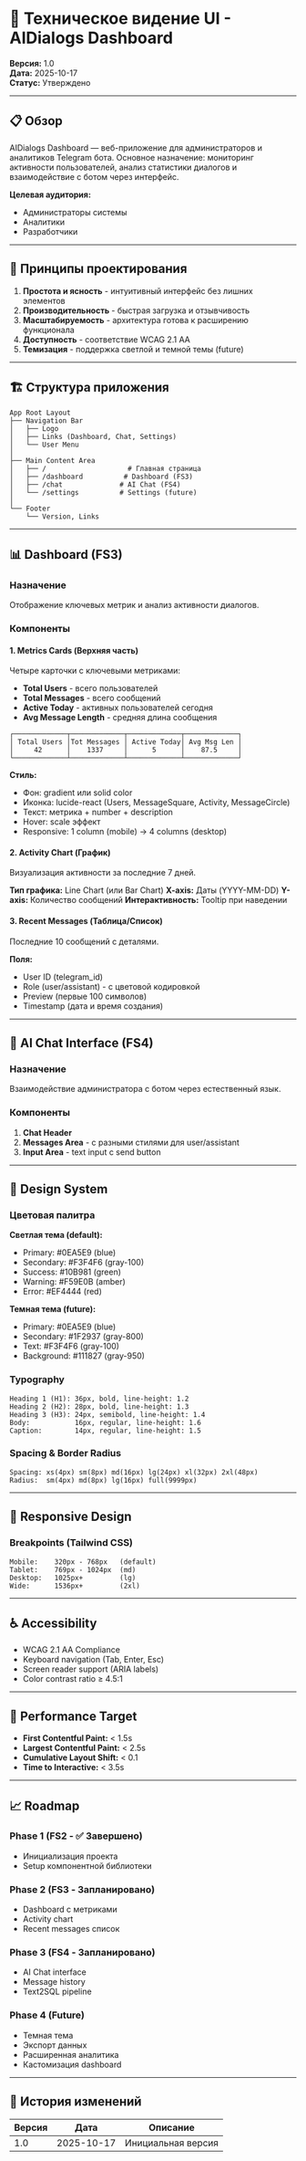 # 🎨 Техническое видение UI - AIDialogs Dashboard

**Версия:** 1.0  
**Дата:** 2025-10-17  
**Статус:** Утверждено

---

## 📋 Обзор

AIDialogs Dashboard — веб-приложение для администраторов и аналитиков Telegram бота. Основное назначение: мониторинг активности пользователей, анализ статистики диалогов и взаимодействие с ботом через интерфейс.

**Целевая аудитория:**
- Администраторы системы
- Аналитики
- Разработчики

---

## 🎯 Принципы проектирования

1. **Простота и ясность** - интуитивный интерфейс без лишних элементов
2. **Производительность** - быстрая загрузка и отзывчивость
3. **Масштабируемость** - архитектура готова к расширению функционала
4. **Доступность** - соответствие WCAG 2.1 AA
5. **Темизация** - поддержка светлой и темной темы (future)

---

## 🏗️ Структура приложения

```
App Root Layout
├── Navigation Bar
│   ├── Logo
│   ├── Links (Dashboard, Chat, Settings)
│   └── User Menu
│
├── Main Content Area
│   ├── /                    # Главная страница
│   ├── /dashboard          # Dashboard (FS3)
│   ├── /chat              # AI Chat (FS4)
│   └── /settings          # Settings (future)
│
└── Footer
    └── Version, Links
```

---

## 📊 Dashboard (FS3)

### Назначение
Отображение ключевых метрик и анализ активности диалогов.

### Компоненты

#### 1. Metrics Cards (Верхняя часть)
Четыре карточки с ключевыми метриками:
- **Total Users** - всего пользователей
- **Total Messages** - всего сообщений
- **Active Today** - активных пользователей сегодня
- **Avg Message Length** - средняя длина сообщения

```
┌─────────────┬─────────────┬─────────────┬─────────────┐
│ Total Users │Tot Messages │ Active Today│ Avg Msg Len │
│     42      │    1337     │      5      │    87.5     │
└─────────────┴─────────────┴─────────────┴─────────────┘
```

**Стиль:**
- Фон: gradient или solid color
- Иконка: lucide-react (Users, MessageSquare, Activity, MessageCircle)
- Текст: метрика + number + description
- Hover: scale эффект
- Responsive: 1 column (mobile) → 4 columns (desktop)

#### 2. Activity Chart (График)
Визуализация активности за последние 7 дней.

**Тип графика:** Line Chart (или Bar Chart)
**X-axis:** Даты (YYYY-MM-DD)
**Y-axis:** Количество сообщений
**Интерактивность:** Tooltip при наведении

#### 3. Recent Messages (Таблица/Список)
Последние 10 сообщений с деталями.

**Поля:**
- User ID (telegram_id)
- Role (user/assistant) - с цветовой кодировкой
- Preview (первые 100 символов)
- Timestamp (дата и время создания)

---

## 💬 AI Chat Interface (FS4)

### Назначение
Взаимодействие администратора с ботом через естественный язык.

### Компоненты

1. **Chat Header**
2. **Messages Area** - с разными стилями для user/assistant
3. **Input Area** - text input с send button

---

## 🎨 Design System

### Цветовая палитра

**Светлая тема (default):**
- Primary: #0EA5E9 (blue)
- Secondary: #F3F4F6 (gray-100)
- Success: #10B981 (green)
- Warning: #F59E0B (amber)
- Error: #EF4444 (red)

**Темная тема (future):**
- Primary: #0EA5E9 (blue)
- Secondary: #1F2937 (gray-800)
- Text: #F3F4F6 (gray-100)
- Background: #111827 (gray-950)

### Typography

```
Heading 1 (H1): 36px, bold, line-height: 1.2
Heading 2 (H2): 28px, bold, line-height: 1.3
Heading 3 (H3): 24px, semibold, line-height: 1.4
Body:           16px, regular, line-height: 1.6
Caption:        14px, regular, line-height: 1.5
```

### Spacing & Border Radius

```
Spacing: xs(4px) sm(8px) md(16px) lg(24px) xl(32px) 2xl(48px)
Radius:  sm(4px) md(8px) lg(16px) full(9999px)
```

---

## 📱 Responsive Design

### Breakpoints (Tailwind CSS)

```
Mobile:    320px - 768px   (default)
Tablet:    769px - 1024px  (md)
Desktop:   1025px+         (lg)
Wide:      1536px+         (2xl)
```

---

## ♿ Accessibility

- WCAG 2.1 AA Compliance
- Keyboard navigation (Tab, Enter, Esc)
- Screen reader support (ARIA labels)
- Color contrast ratio ≥ 4.5:1

---

## 🚀 Performance Target

- **First Contentful Paint:** < 1.5s
- **Largest Contentful Paint:** < 2.5s
- **Cumulative Layout Shift:** < 0.1
- **Time to Interactive:** < 3.5s

---

## 📈 Roadmap

### Phase 1 (FS2 - ✅ Завершено)
- Инициализация проекта
- Setup компонентной библиотеки

### Phase 2 (FS3 - Запланировано)
- Dashboard с метриками
- Activity chart
- Recent messages список

### Phase 3 (FS4 - Запланировано)
- AI Chat interface
- Message history
- Text2SQL pipeline

### Phase 4 (Future)
- Темная тема
- Экспорт данных
- Расширенная аналитика
- Кастомизация dashboard

---

## 📝 История изменений

| Версия | Дата | Описание |
|--------|------|---------|
| 1.0 | 2025-10-17 | Инициальная версия |

